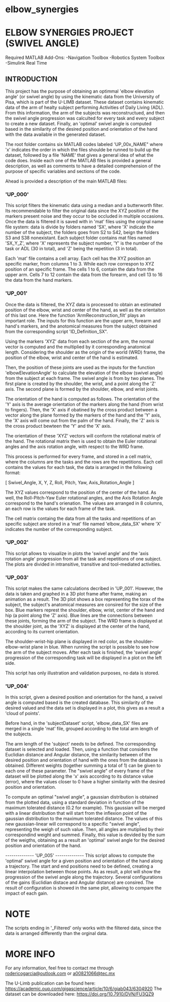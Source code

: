 # elbow_synergies


# ELBOW SYNERGIES PROJECT (SWIVEL ANGLE)


Required MATLAB Add-Ons:
-Navigation Toolbox
-Robotics System Toolbox
-Simulink Real Time

## INTRODUCTION

This project has the purpose of obtaining an optimmal 'elbow elevation angle' (or swivel angle) by using the kinematic
data from the University of Pisa, which is part of the U-LIMB dataset. These dataset contains kinematic data of the arm
of healty subject performing Activities of Daily Living (ADL). From this information, the arm of the subjects was
reconstructued, and then the swivel angle progression was calculted for every task and every subject to create a new dataset. 
Finally, an 'optimal' swivel angle is computed based in the similarity of the desired position and orientation  of the hand
with the data available in the generated dataset.

The root folder contains six MATLAB codes labeled 'UP_00x_NAME" where 'x' indicates the order in which the files
shoulde be runned to build up the dataset, followed by a file 'NAME' that gives a general idea of what the code does.
Inside each one of the MATLAB files is provided a general description, as well as comments to have a detailed
comprehension of the purpose of specific variables and sections of the code.

Ahead is provided a description of the main MATLAB files:

### 'UP_000' 
This script filters the kinematic data using a median and a butterworth filter. Its recommendable to filter the
original data since the XYZ position of the markers present noise and they occur to be occluded in multiple occasions. 
Once the data is filtered it is saved with in 'mat' files using the orignal name file system: data is divide by 
folders named 'SX', where 'X' indicate the number of the subject, the folders goes from S2 to S42, beign the folders 
S3 and S38 nonexistant. Each subject folder contains mat files named 'SX_Y_Z', where 'X' represents the subject number, 
'Y' is the number of the task or ADL (30 in total), and 'Z' being the repetition (3 in total).

Each 'mat' file contains a cell array. Each cell has the XYZ position an specific marker, from columns 1 to 3. While
each row correspon to XYZ position of an specific frame. The cells 1 to 6, contain the data from the upper arm. 
Cells 7 to 12 contain the data from the forearm, and cell 13 to 16 the data from the hand markers.

### 'UP_001'

Once the data is filtered, the XYZ data is processed to obtain an estimated position of the elbow, wrist and center of 
the hand, as well as the orientaiton of this last one. Here the function 'ArmReconstruction_filt' plays an important role. 
The inputs for this function are the upper arm, forearm and hand's markers, and the anotomical measures from the subject 
obtained from the corresponding script 'ID_Definition_SX".

Using the markers 'XYZ' data from each section of the arm, the normal vector is computed and the multiplied by it 
corresponding anatomical length. Considering the shoulder as the origin of the world (WRD) frame, the position 
of the elbow, wrist and center of the hand is estimated.

Then, the position of these joints are used as the inputs for the function 'elbowElevationAngle' to calculate the elevation
of the elbow (swivel angle) from the subject at each frame. The swivel angle is from by two planes. The first plane is 
created by the shoulder, the wrist, and a point along the 'Z' axis. The second plane is formed by the shoulder, elbow, and
wrist joints.

The orientation of the hand is computed as follows. The orientation of the 'Y' axis is the average orientation of the markers
along the hand (from wrist to fingers). Then, the 'X' axis if obatined by the cross product between a vector along 
the plane formed by the markers of the hand and the 'Y' axis, the 'X' axis will come out from the palm of the hand. Finally,
the 'Z' axis is the cross product bewteen the 'Y' and the 'X' axis.

The orientation of these 'XYZ' vectors will conform the rotational matrix of the hand. The rotational matrix then is used
to obtain the Euler rotational angles and the axis rotation angle, with respect to the WRD frame.

This process is performed for every frame, and stored in a cell matrix, where the columns are the tasks and the rows are 
the repetitions. Each cell contains the values for each task, the data is arranged in the following format:

[ Swivel_Angle, X, Y, Z, Roll, Pitch, Yaw, Axis_Rotation_Angle ]

The XYZ values correspond to the position of the center of the hand. As well, the Roll-Pitch-Yaw Euler rotational
angles, and the Axis Rotation Angle correspond to the hand's orienation. The values are arranged in 8 columns, an each row
is the values for each frame of the task.

The cell matrix containg the data from all the tasks and repetitions of an specific subject are stored in a 'mat' file named
'elbow_data_SX' where 'X' indicates the number of the corresponding subject.

### 'UP_002'
This script allows to visualize in plots the 'swivel angle' and the 'axis rotation angle' progression from all the task and
repetitions of one subject. The plots are divided in intransitive, transitive and tool-mediated activities.

### 'UP_003' 
This script makes the same calculations decribed in 'UP_001'. However, the data is taken and graphed in a 3D plot frame
after frame, making an animation as a result. The 3D plot shows a box representing the torax of the subject, the subject's
anatomical measures are consired for the size of the box. Blue markers represt the shoulder, elbow, wrist, center of the hand
and hip (a point along the 'Z' axis). Blue lines are the connections between these joints, forming the arm of the subject.
The WRD frame is displayed at the shoulder joint, as the 'XYZ' is displayed at the center of the hand, according to
its current orientation.

The shoulder-wrist-hip plane is displayed in red color, as the shoulder-elbow-wrist plane in blue. When running the script
is possible to see how the arm of the subject moves. After each task is finished, the 'swivel angle' progression of the
corresponding task will be displayed in a plot on the left side.

This script has only illustration and validation purposes, no data is stored.

### 'UP_004'
In this script, given a desired position and orientation for the hand, a swivel angle is computed based is the created
database. This similarity of the desired valued and the data set is displayed in a plot, this gives as a result a 
'cloud of points'.

Before hand, in the 'subjectDataset' script, 'elbow_data_SX' files are merged in a single 'mat' file, grouped according to
the total arm length of the subjects.

The arm length of the 'subject' needs to be defined. The corresponding dataset is selected and loaded. Then, using a 
function that considers the Euclidian distance and Angular distance, the similarity between of the desired position 
and orientation of hand with the ones from the database is obtained. Different weights (together summing a total of 1) can be 
given to each one of these parameter. The "swivel angle" of every frame of the dataset will be plotted along the 'x' axis 
according to its distance value (error), where the values closer to 0 have a higher similarity with the desired 
position and orientation.

To compute an optimal "swivel angle", a gaussian distribution is obtained from the plotted data, using a standard deviation
in function of the maximum tolerated distance (0.2 for example). This gaussian will be merged with a linear distribution that
will start from the inflexion point of the gaussian distribution to the maximum tolerated distance. The values of this new 
gaussian-linear will correspond to a specific "swivel angle", representing the weigh of such value. 
Then, all angles are mutiplied by their correspondind weight and summed. Finally, this value is devided by the sum of the 
weigths, obtaining as a result an 'optimal' swivel angle for the desired position and orientation of the hand.

-------------- 'UP_005' -------------- 
This script allows to compute the 'optimal' swivel angle for a given position and orientation of the hand along a trajectory. 
The start and end positions need to be defined, creating a linear interpolation between those points.
As as result, a plot will show the progression of the swivel angle along the trajectory. Several configurations of the
gains (Euclidian distace and Angular distance) are consired. The result of configuration is showed in the same plot, 
allowing to compare the impact of each gain. 

# NOTE
The scripts ending in '_Filtered' only works with the filtered data, since the data is arranged differently than the
orginal data.


# MORE INFO 

For any information, feel free to contact me through <rodericogarcia@outlook.com> or <a00821066@tec.mx>

The U-Limb publication can be found here: https://academic.oup.com/gigascience/article/10/6/giab043/6304920
The dataset can be downloaded here: https://doi.org/10.7910/DVN/FU3QZ9
